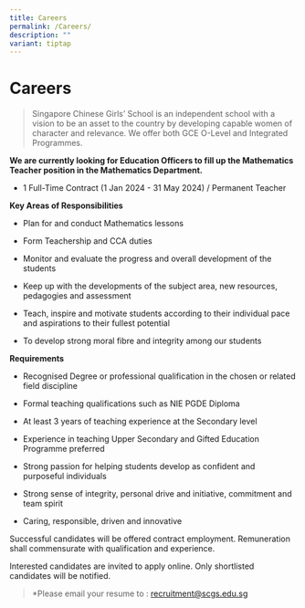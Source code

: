 ```yaml
---
title: Careers
permalink: /Careers/
description: ""
variant: tiptap
---
```

<h1><strong>Careers</strong></h1>
<blockquote>
<p>Singapore Chinese Girls’ School is an independent school with a vision
to be an asset to the country by developing capable women of character
and relevance. We offer both GCE O-Level and Integrated Programmes.</p>
</blockquote>
<p><strong>We are currently looking for Education Officers to fill up the Mathematics Teacher position in the Mathematics Department.</strong>
</p>
<ul data-tight="true" class="tight">
<li>
<p>1 Full-Time Contract (1 Jan 2024 - 31 May 2024) / Permanent Teacher</p>
</li>
</ul>
<p><strong>Key Areas of Responsibilities</strong>
</p>
<ul data-tight="true" class="tight">
<li>
<p>Plan for and conduct Mathematics lessons</p>
</li>
<li>
<p>Form Teachership and CCA duties</p>
</li>
<li>
<p>Monitor and evaluate the progress and overall development of the students</p>
</li>
<li>
<p>Keep up with the developments of the subject area, new resources, pedagogies
and assessment</p>
</li>
<li>
<p>Teach, inspire and motivate students according to their individual pace
and aspirations to their fullest potential</p>
</li>
<li>
<p>To develop strong moral fibre and integrity among our students</p>
</li>
</ul>
<p><strong>Requirements</strong>
</p>
<ul data-tight="true" class="tight">
<li>
<p>Recognised Degree or professional qualification in the chosen or related
field discipline</p>
</li>
<li>
<p>Formal teaching qualifications such as NIE PGDE Diploma</p>
</li>
<li>
<p>At least 3 years of teaching experience at the Secondary level</p>
</li>
<li>
<p>Experience in teaching Upper Secondary and Gifted Education Programme
preferred</p>
</li>
<li>
<p>Strong passion for helping students develop as confident and purposeful
individuals</p>
</li>
<li>
<p>Strong sense of integrity, personal drive and initiative, commitment and
team spirit</p>
</li>
<li>
<p>Caring, responsible, driven and innovative</p>
</li>
</ul>
<p>Successful candidates will be offered contract employment. Remuneration
shall commensurate with qualification and experience.</p>
<p>Interested candidates are invited to apply online. Only shortlisted candidates
will be notified.</p>
<blockquote>
<p>*Please email your resume to : <a href="mailto:recruitment@scgs.edu.sg" rel="noopener noreferrer nofollow" target="_blank">recruitment@scgs.edu.sg</a>
</p>
</blockquote>
<p></p>